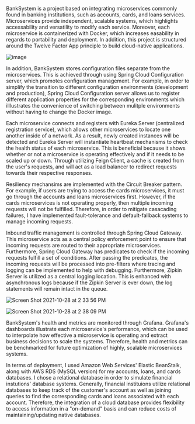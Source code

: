 BankSystem is a project based on integrating microservices commonly found in banking institutions, such as accounts, cards, and loans services. Microservices provide independent, scalable systems, which highlights accessability and versatility to modify each service. Moreover, each microservice is containerized with Docker, which increases easability in regards to portability and deployment. In addition, this project is structured around the Twelve Factor App principle to build cloud-native applications.

![image](https://user-images.githubusercontent.com/84652073/139151373-0f619865-b41d-4f5e-b329-e5915720093b.png)

In addition, BankSystem stores configuration files separate from the microservices. This is achieved through using Spring Cloud Configuration server, which promotes configuration management. For example, in order to simplify the transition to different configuration environments (development and production), Spring Cloud Configuration server allows us to register different application properties for the corresponding environments which illlustrates the convenience of switching between mulitple environments without having to change the Docker image.

Each microservice connects and registers with Eureka Server (centralized registration service), which allows other microservices to locate one another inside of a network. As a result, newly created instances will be detected and Eureka Server will instantiate heartbeat mechanisms to check the health status of each microservice. This is beneficial because it shows whether or not a microservice is operating effectively and if it needs to be scaled up or down. Through utilizing Feign Client, a cache is created from the user's requests, and will act as a load balancer to redirect requests towards their respective responses.

Resiliency mechansims are implemented with the Circuit Breaker pattern. For example, if users are trying to access the cards microservices, it must go through the accounts and loans microservices first. However, if the cards microservices is not operating properly, then multiple incoming requests will not be fulfilled. Therefore, in order to mitigate casacading failures, I have implemented fault-tolerance and default-fallback systems to manage incoming requests.

Inbound traffic management is controlled through Spring Cloud Gateway. This microservice acts as a central policy enforcement point to ensure that incoming requests are routed to their appropriate microservices. Furthermore, Spring Cloud Gateway has predicates to check if the incoming requests fulfill a set of conditions. After passing the predicates, the incoming requests will be processed into pre-filters where tracing and logging can be implemented to help with debugging. Furthermore, Zipkin Server is utilized as a central logging location. This is enhanced with asynchronous logs because if the Zipkin Server is ever down, the log statements will remain intact in the queue.


![Screen Shot 2021-10-28 at 2 33 56 PM](https://user-images.githubusercontent.com/84652073/139631333-0c89f492-da35-43ec-a2e2-2776791b43dd.png)

![Screen Shot 2021-10-28 at 2 38 09 PM](https://user-images.githubusercontent.com/84652073/139631462-ba8a0bfc-b4f1-4fb4-8e1d-83049b0ffecf.png)


BankSystem's health and metrics are monitored through Grafana. Grafana's dashboards illustrate each microservice's performance, which can be used to interpolate how effective a microservice is operating and extract business decisions to scale the systems. Therefore, health and metrics can be benchmarked for future optimization of highly, scalable microservices systems.

In terms of deployment, I used Amazon Web Services' Elastic BeanStalk, along with AWS RDS (MySQL version) for my accounts, loans, and cards databases. I chose a relational database in order to simulate financial instutions' database systems. Generally, financial instituions utilize relational databases to keep track of the customer's account as well as joining queries to find the corresponding cards and loans associated with each account. Therefore, the integration of a cloud database provides flexibility to access information in a "on-demand" basis and can reduce costs of maintaining/updating native databases.
